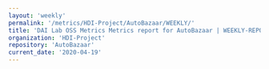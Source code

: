 ```yaml
---
layout: 'weekly'
permalink: '/metrics/HDI-Project/AutoBazaar/WEEKLY/'
title: 'DAI Lab OSS Metrics Metrics report for AutoBazaar | WEEKLY-REPORT-2020-04-19'
organization: 'HDI-Project'
repository: 'AutoBazaar'
current_date: '2020-04-19'
---
```


